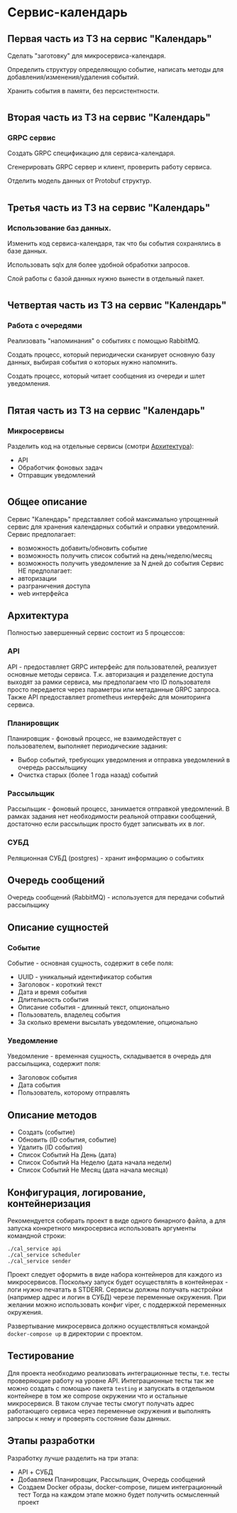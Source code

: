 # Сервис-календарь
## Первая часть из ТЗ на сервис "Календарь"
Сделать "заготовку" для микросервиса-календаря.

Определить структуру определяющую событие, написать методы для добавления/изменения/удаления событий.

Хранить события в памяти, без персистентности. 

#

## Вторая часть из ТЗ на сервис "Календарь"
### GRPC сервис
Создать GRPC спецификацию для сервиса-календаря.

Сгенерировать GRPC сервер и клиент, проверить работу сервиса.

Отделить модель данных от Protobuf структур. 

#

## Третья часть из ТЗ на сервис "Календарь"
### Использование баз данных.
Изменить код сервиса-календаря, так что бы события сохранялись в базе данных.

Использовать sqlx для более удобной обработки запросов.

Слой работы с базой данных нужно вынести в отдельный пакет.

#

## Четвертая часть из ТЗ на сервис "Календарь" 
### Работа с очередями
Реализовать "напоминания" о событиях с помощью RabbitMQ.

Создать процесс, который периодически сканирует основную базу данных, выбирая события о которых нужно напомнить.

Создать процесс, который читает сообщения из очереди и шлет уведомления. 

#

## Пятая часть из ТЗ на сервис "Календарь" 
### Микросервисы
Разделить код на отдельные сервисы (смотри [Архитектура](#arch)):
* API
* Обработчик фоновых задач
* Отправщик уведомлений 

#

#

## Общее описание

Сервис "Календарь" представляет собой максимально упрощенный сервис для хранения календарных событий и оправки уведомлений.
Сервис предполагает:
* возможность добавить/обновить событие
* возможность получить список событий на день/неделю/месяц
* возможность получить уведомление за N дней до события
Сервис НЕ предполагает:
* авторизации
* разграничения доступа
* web интерфейса

## <a name="arch"></a> Архитектура ##

Полностью завершенный сервис состоит из 5 процессов:

### API
API - предоставляет GRPC интерфейс для пользователей, реализует основные методы сервиса.
Т.к. авторизация и разделение доступа выходят за рамки сервиса, мы предполагаем что ID пользователя
просто передается через параметры или метаданные GRPC запроса.
Также API предоставляет prometheus интерфейс для мониторинга сервиса.

### Планировщик
Планировщик - фоновый процесс, не взаимодействует с пользователем, выполняет периодические задания:
* Выбор событий, требующих уведомления и отправка уведомлений в очередь рассыльщику
* Очистка старых (более 1 года назад) событий

### Рассыльщик
Рассыльщик - фоновый процесс, занимается отправкой уведомлений.
В рамках задания нет необходимости реальной отправки сообщений, достаточно если рассыльщик просто будет записывать их в лог.

### СУБД
Реляционная СУБД (postgres) - хранит информацию о событиях

## Очередь сообщений
Очередь сообщений (RabbitMQ) - используется для передачи событий рассыльщику


## Описание сущностей

### Событие
Событие - основная сущность, содержит в себе поля:
* UUID - уникальный идентификатор события
* Заголовок - короткий текст
* Дата и время события
* Длительность события
* Описание события - длинный текст, опционально
* Пользователь, владелец события
* За сколько времени высылать уведомление, опционально

### Уведомление
Уведомление - временная сущность, складывается в очередь для рассыльщика, содержит поля:
* Заголовок события
* Дата события
* Пользователь, которому отправлять

## Описание методов
* Создать (событие)
* Обновить (ID события, событие)
* Удалить (ID события)
* Список Событий На День (дата)
* Список Событий На Неделю (дата начала недели)
* Список Событий Не Месяц (дата начала месяца)

## Конфигурация, логирование, контейнеризация

Рекомендуется собирать проект в виде одного бинарного файла, а для запуска 
конкретного микросервиса использовать аргументы командной строки:

    ./cal_service api
    ./cal_service scheduler
    ./cal_service sender

Проект следует оформить в виде набора контейнеров для каждого из микросервисов.
Поскольку запуск будет осуществлять в контейнерах - логи нужно печатать в STDERR.
Сервисы должны получать настройки (например адрес и логин в СУБД) черезе переменные окружения.
При желании можно использовать конфиг viper, с поддержкой переменных окружения.

Развертывание микросервиса должно осуществляться командой `docker-compose up` в директории с проектом.

## Тестирование

Для проекта необходимо реализовать интеграционные тесты, т.е. тесты проверяющие работу на уровне API.
Интеграционные тесты так же можно создать с помощью пакета `testing` и запускать в отдельном контейнере
в том же compose окружении что и остальные микросервися. В таком случае тесты смогут получать адрес работающего
сервиса через переменные окружения и выполнять запросы к нему и проверять состояние базы данных.

## Этапы разработки

Разработку лучше разделить на три этапа:
* API + СУБД
* Добавляем Планировщик, Рассыльщик, Очередь сообщений
* Создаем Docker образы, docker-compose, пишем интеграционный тест
Тогда на каждом этапе можно будет получить осмысленный проект


